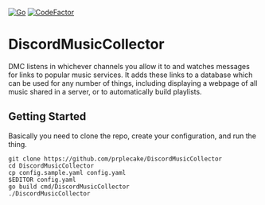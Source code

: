 [![Go](https://github.com/prplecake/DiscordMusicCollector/actions/workflows/go.yml/badge.svg)](https://github.com/prplecake/DiscordMusicCollector/actions/workflows/go.yml)
[![CodeFactor](https://www.codefactor.io/repository/github/prplecake/discordmusiccollector/badge)](https://www.codefactor.io/repository/github/prplecake/discordmusiccollector)

# DiscordMusicCollector

DMC listens in whichever channels you allow it to and watches messages
for links to popular music services. It adds these links to a database
which can be used for any number of things, including displaying a
webpage of all music shared in a server, or to automatically build
playlists.

## Getting Started

Basically you need to clone the repo, create your configuration, and run
the thing.

```text
git clone https://github.com/prplecake/DiscordMusicCollector
cd DiscordMusicCollector
cp config.sample.yaml config.yaml
$EDITOR config.yaml
go build cmd/DiscordMusicCollector
./DiscordMusicCollector
```
